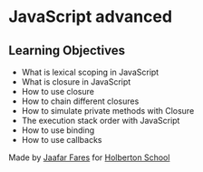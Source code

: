 #                 JavaScript advanced



##            Learning Objectives
 
- What is lexical scoping in JavaScript
- What is closure in JavaScript
- How to use closure
- How to chain different closures
- How to simulate private methods with Closure
- The execution stack order with JavaScript
- How to use binding
- How to use callbacks







Made by [Jaafar Fares](https://github.com/jaafarfares) for [Holberton School](https://www.holbertonschool.com/)
